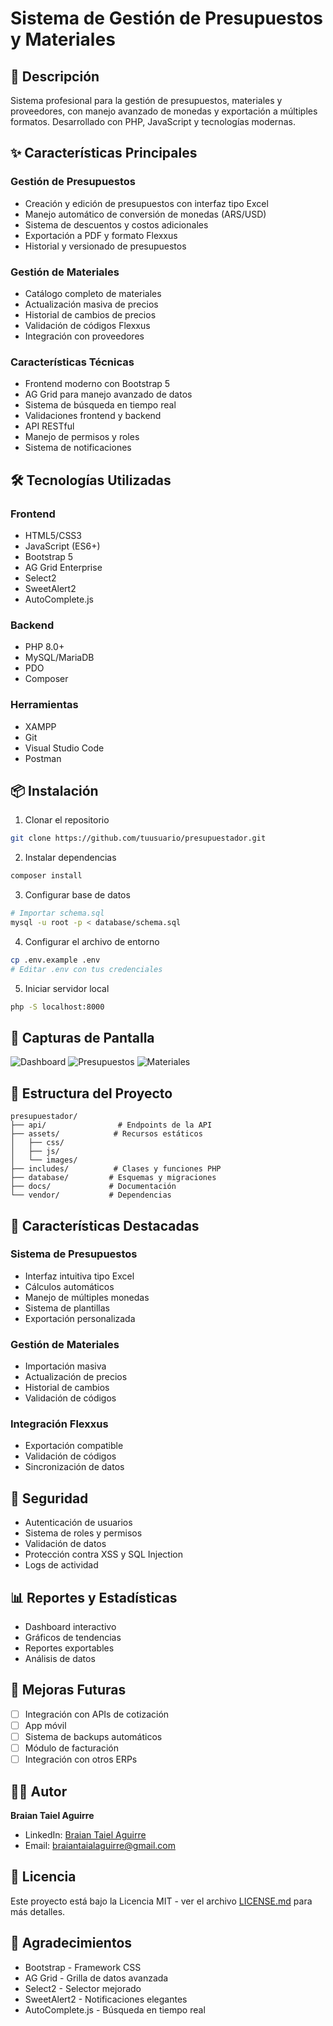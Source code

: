 # Sistema de Gestión de Presupuestos y Materiales

## 🚀 Descripción
Sistema profesional para la gestión de presupuestos, materiales y proveedores, con manejo avanzado de monedas y exportación a múltiples formatos. Desarrollado con PHP, JavaScript y tecnologías modernas.

## ✨ Características Principales

### Gestión de Presupuestos
- Creación y edición de presupuestos con interfaz tipo Excel
- Manejo automático de conversión de monedas (ARS/USD)
- Sistema de descuentos y costos adicionales
- Exportación a PDF y formato Flexxus
- Historial y versionado de presupuestos

### Gestión de Materiales
- Catálogo completo de materiales
- Actualización masiva de precios
- Historial de cambios de precios
- Validación de códigos Flexxus
- Integración con proveedores

### Características Técnicas
- Frontend moderno con Bootstrap 5
- AG Grid para manejo avanzado de datos
- Sistema de búsqueda en tiempo real
- Validaciones frontend y backend
- API RESTful
- Manejo de permisos y roles
- Sistema de notificaciones

## 🛠️ Tecnologías Utilizadas

### Frontend
- HTML5/CSS3
- JavaScript (ES6+)
- Bootstrap 5
- AG Grid Enterprise
- Select2
- SweetAlert2
- AutoComplete.js

### Backend
- PHP 8.0+
- MySQL/MariaDB
- PDO
- Composer

### Herramientas
- XAMPP
- Git
- Visual Studio Code
- Postman

## 📦 Instalación

1. Clonar el repositorio
```bash
git clone https://github.com/tuusuario/presupuestador.git
```

2. Instalar dependencias
```bash
composer install
```

3. Configurar base de datos
```bash
# Importar schema.sql
mysql -u root -p < database/schema.sql
```

4. Configurar el archivo de entorno
```bash
cp .env.example .env
# Editar .env con tus credenciales
```

5. Iniciar servidor local
```bash
php -S localhost:8000
```

## 📸 Capturas de Pantalla

![Dashboard](docs/images/dashboard.png)
![Presupuestos](docs/images/presupuestos.png)
![Materiales](docs/images/materiales.png)

## 🔧 Estructura del Proyecto

```
presupuestador/
├── api/                # Endpoints de la API
├── assets/            # Recursos estáticos
│   ├── css/
│   ├── js/
│   └── images/
├── includes/          # Clases y funciones PHP
├── database/         # Esquemas y migraciones
├── docs/             # Documentación
└── vendor/           # Dependencias
```

## 🚀 Características Destacadas

### Sistema de Presupuestos
- Interfaz intuitiva tipo Excel
- Cálculos automáticos
- Manejo de múltiples monedas
- Sistema de plantillas
- Exportación personalizada

### Gestión de Materiales
- Importación masiva
- Actualización de precios
- Historial de cambios
- Validación de códigos

### Integración Flexxus
- Exportación compatible
- Validación de códigos
- Sincronización de datos

## 🔐 Seguridad
- Autenticación de usuarios
- Sistema de roles y permisos
- Validación de datos
- Protección contra XSS y SQL Injection
- Logs de actividad

## 📊 Reportes y Estadísticas
- Dashboard interactivo
- Gráficos de tendencias
- Reportes exportables
- Análisis de datos

## 🌟 Mejoras Futuras
- [ ] Integración con APIs de cotización
- [ ] App móvil
- [ ] Sistema de backups automáticos
- [ ] Módulo de facturación
- [ ] Integración con otros ERPs

## 👨‍💻 Autor
**Braian Taiel Aguirre**
- LinkedIn: [Braian Taiel Aguirre](https://www.linkedin.com/in/braian-taiel-aguirre-29496623b)
- Email: braiantaialaguirre@gmail.com

## 📄 Licencia
Este proyecto está bajo la Licencia MIT - ver el archivo [LICENSE.md](LICENSE.md) para más detalles.

## 🙏 Agradecimientos
- Bootstrap - Framework CSS
- AG Grid - Grilla de datos avanzada
- Select2 - Selector mejorado
- SweetAlert2 - Notificaciones elegantes
- AutoComplete.js - Búsqueda en tiempo real